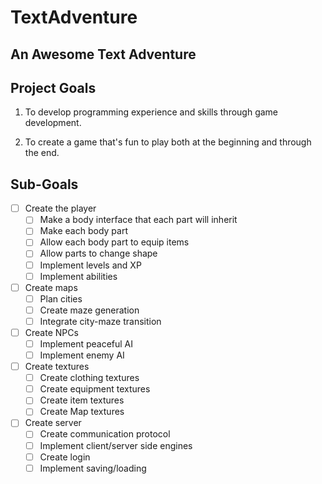 # TextAdventure
## An Awesome Text Adventure

## Project Goals
1. To develop programming experience and skills through game development. 

2. To create a game that's fun to play both at the beginning and through the end.

## Sub-Goals

- [ ] Create the player
  - [ ] Make a body interface that each part will inherit
  - [ ] Make each body part
  - [ ] Allow each body part to equip items
  - [ ] Allow parts to change shape
  - [ ] Implement levels and XP
  - [ ] Implement abilities
- [ ] Create maps
  - [ ] Plan cities
  - [ ] Create maze generation
  - [ ] Integrate city-maze transition
- [ ] Create NPCs
  - [ ] Implement peaceful AI
  - [ ] Implement enemy AI
- [ ] Create textures
  - [ ] Create clothing textures
  - [ ] Create equipment textures
  - [ ] Create item textures
  - [ ] Create Map textures
- [ ] Create server
  - [ ] Create communication protocol
  - [ ] Implement client/server side engines
  - [ ] Create login
  - [ ] Implement saving/loading
